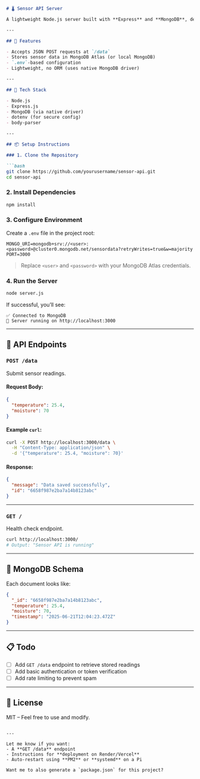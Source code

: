 ```markdown
# 🌡️ Sensor API Server

A lightweight Node.js server built with **Express** and **MongoDB**, designed to collect and store **temperature** and **moisture** sensor data sent from client devices like ESP32.

---

## 🚀 Features

- Accepts JSON POST requests at `/data`
- Stores sensor data in MongoDB Atlas (or local MongoDB)
- `.env`-based configuration
- Lightweight, no ORM (uses native MongoDB driver)

---

## 🧱 Tech Stack

- Node.js
- Express.js
- MongoDB (via native driver)
- dotenv (for secure config)
- body-parser

---

## 📦 Setup Instructions

### 1. Clone the Repository

```bash
git clone https://github.com/yourusername/sensor-api.git
cd sensor-api
```

### 2. Install Dependencies

```bash
npm install
```

### 3. Configure Environment

Create a `.env` file in the project root:

```env
MONGO_URI=mongodb+srv://<user>:<password>@cluster0.mongodb.net/sensordata?retryWrites=true&w=majority
PORT=3000
```

> Replace `<user>` and `<password>` with your MongoDB Atlas credentials.

### 4. Run the Server

```bash
node server.js
```

If successful, you’ll see:
```
✅ Connected to MongoDB
🚀 Server running on http://localhost:3000
```

---

## 📡 API Endpoints

### `POST /data`

Submit sensor readings.

#### Request Body:

```json
{
  "temperature": 25.4,
  "moisture": 70
}
```

#### Example `curl`:

```bash
curl -X POST http://localhost:3000/data \
  -H "Content-Type: application/json" \
  -d '{"temperature": 25.4, "moisture": 70}'
```

#### Response:

```json
{
  "message": "Data saved successfully",
  "id": "6658f987e2ba7a14b8123abc"
}
```

---

### `GET /`

Health check endpoint.

```bash
curl http://localhost:3000/
# Output: "Sensor API is running"
```

---

## 📂 MongoDB Schema

Each document looks like:

```json
{
  "_id": "6658f987e2ba7a14b8123abc",
  "temperature": 25.4,
  "moisture": 70,
  "timestamp": "2025-06-21T12:04:23.472Z"
}
```

---

## 📋 Todo

- [ ] Add `GET /data` endpoint to retrieve stored readings
- [ ] Add basic authentication or token verification
- [ ] Add rate limiting to prevent spam

---

## 🧠 License

MIT – Feel free to use and modify.
```

---

Let me know if you want:
- A **GET /data** endpoint
- Instructions for **deployment on Render/Vercel**
- Auto-restart using **PM2** or **systemd** on a Pi

Want me to also generate a `package.json` for this project?
